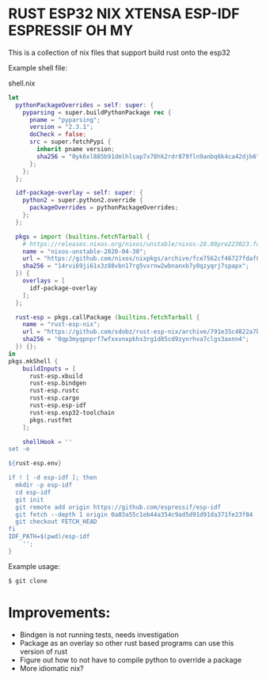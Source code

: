 # RUST ESP32 NIX XTENSA ESP-IDF ESPRESSIF OH MY

This is a collection of nix files that support build rust onto the esp32

Example shell file:

shell.nix
```nix
let
  pythonPackageOverrides = self: super: {
    pyparsing = super.buildPythonPackage rec {
      pname = "pyparsing";
      version = "2.3.1";
      doCheck = false;
      src = super.fetchPypi {
        inherit pname version;
        sha256 = "0yk6xl885b91dmlhlsap7x78hk2rdr879fln9anbq6k4ca42djb6";
      };
    };
  };

  idf-package-overlay = self: super: {
    python2 = super.python2.override {
      packageOverrides = pythonPackageOverrides;
    };
  };

  pkgs = import (builtins.fetchTarball {
    # https://releases.nixos.org/nixos/unstable/nixos-20.09pre223023.fce7562cf46
    name = "nixos-unstable-2020-04-30";
    url = "https://github.com/nixos/nixpkgs/archive/fce7562cf46727fdaf801b232116bc9ce0512049.tar.gz";
    sha256 = "14rvi69ji61x3z88vbn17rg5vxrnw2wbnanxb7y0qzyqrj7spapx";
  }) {
    overlays = [
      idf-package-overlay
    ];
  };

  rust-esp = pkgs.callPackage (builtins.fetchTarball {
    name = "rust-esp-nix";
    url = "https://github.com/sdobz/rust-esp-nix/archive/791e35c4822a7bdb91a2fbf7323e64255b640bd0.tar.gz";
    sha256 = "0qp3myqpnprf7wfxxvnxpkhs3rg1d85cd9zynrhva7clgs3axnn4";
  }) {};
in 
pkgs.mkShell {
    buildInputs = [ 
      rust-esp.xbuild
      rust-esp.bindgen
      rust-esp.rustc
      rust-esp.cargo
      rust-esp.esp-idf
      rust-esp.esp32-toolchain
      pkgs.rustfmt
    ];

    shellHook = ''
set -e

${rust-esp.env}

if ! [ -d esp-idf ]; then
  mkdir -p esp-idf
  cd esp-idf
  git init
  git remote add origin https://github.com/espressif/esp-idf
  git fetch --depth 1 origin 0a03a55c1eb44a354c9ad5d91d91da371fe23f84
  git checkout FETCH_HEAD
fi
IDF_PATH=$(pwd)/esp-idf
    '';
}
```

Example usage:

```bash
$ git clone 
```

# Improvements:

* Bindgen is not running tests, needs investigation
* Package as an overlay so other rust based programs can use this version of rust
* Figure out how to not have to compile python to override a package
* More idiomatic nix?
